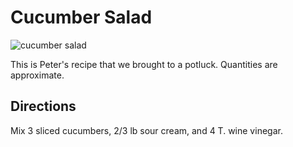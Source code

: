 # Cucumber Salad 

![cucumber salad](http://mcdemarco.net/files/recipes/cucumber_salad.jpg)

This is Peter's recipe that we brought to a potluck. Quantities are approximate.

## Directions

Mix 3 sliced cucumbers, 2/3 lb sour cream, and 4 T. wine vinegar.
